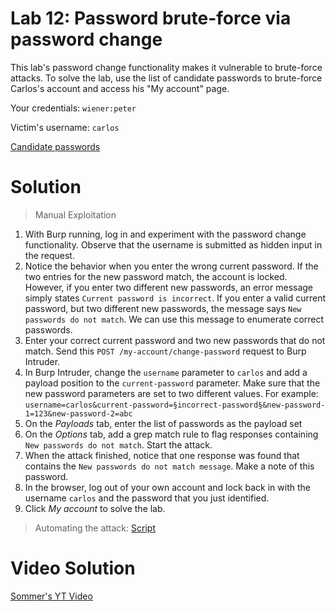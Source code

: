 # Lab 12: Password brute-force via password change
This lab's password change functionality makes it vulnerable to brute-force attacks. To solve the lab, use the list of candidate passwords to brute-force Carlos's account and access his "My account" page.

Your credentials: `wiener:peter`

Victim's username: `carlos`

[Candidate passwords](https://portswigger.net/web-security/authentication/auth-lab-passwords)

# Solution
> Manual Exploitation
1. With Burp running, log in and experiment with the password change functionality. Observe that the username is submitted as hidden input in the request.
2. Notice the behavior when you enter the wrong current password. If the two entries for the new password match, the account is locked. However, if you enter two different new passwords, an error message simply states `Current password is incorrect`. If you enter a valid current password, but two different new passwords, the message says `New passwords do not match`. We can use this message to enumerate correct passwords.
3. Enter your correct current password and two new passwords that do not match. Send this `POST /my-account/change-password` request to Burp Intruder.
4. In Burp Intruder, change the `username` parameter to `carlos` and add a payload position to the `current-password` parameter. Make sure that the new password parameters are set to two different values. For example: `username=carlos&current-password=§incorrect-password§&new-password-1=123&new-password-2=abc`
5. On the *Payloads* tab, enter the list of passwords as the payload set
6. On the *Options* tab, add a grep match rule to flag responses containing `New passwords do not match`. Start the attack.
7. When the attack finished, notice that one response was found that contains the `New passwords do not match message`. Make a note of this password.
8. In the browser, log out of your own account and lock back in with the username `carlos` and the password that you just identified.
9. Click *My account* to solve the lab.

> Automating the attack: [Script](https://github.com/darshannn10/PortSwiggers-Web-Sec-Academy/blob/main/Authentication/lab-12/auth-lab-12.py)

# Video Solution
[Sommer's YT Video](https://youtu.be/UNuSOhgsBh0)
